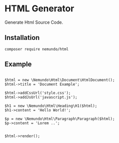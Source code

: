 # HTML Generator

Generate Html Source Code.


## Installation 
```
composer require nemundo/html
```


## Example
```

$html = new \Nemundo\Html\Document\HtmlDocument();
$html->title = 'Document Example';

$html->addCssUrl('style.css');
$html->addJsUrl('javascript.js');

$h1 = new \Nemundo\Html\Heading\H1($html);
$h1->content = 'Hello World!';

$p = new \Nemundo\Html\Paragraph\Paragraph($html);
$p->content = 'Lorem ..';


$html->render();

```

